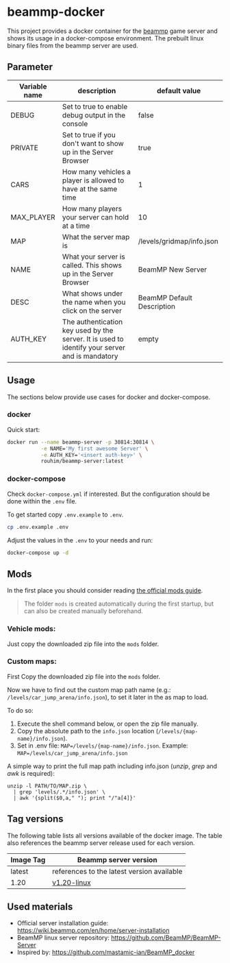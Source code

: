# beammp-docker

This project provides a docker container for the [beammp](https://beammp.com) game server 
and shows its usage in a docker-compose environment.
The prebuilt linux binary files from the beammp server are used.

## Parameter

Variable name   | description                                                                                   | default value
--------------- |---------------------------------------------------------------------------------------------- | -------- 
DEBUG           | Set to true to enable debug output in the console                                             | false
PRIVATE         | Set to true if you don't want to show up in the Server Browser                                | true
CARS            | How many vehicles a player is allowed to have at the same time                                | 1
MAX_PLAYER      | How many players your server can hold at a time                                               | 10
MAP             | What the server map is                                                                        | /levels/gridmap/info.json
NAME            | What your server is called. This shows up in the Server Browser                               | BeamMP New Server
DESC            | What shows under the name when you click on the server                                        | BeamMP Default Description
AUTH_KEY        | The authentication key used by the server. It is used to identify your server and is mandatory| empty

## Usage
The sections below provide use cases for docker and docker-compose.

### docker
Quick start:

```bash
docker run --name beammp-server -p 30814:30814 \
           -e NAME='My first awesome Server' \
           -e AUTH_KEY='<insert auth-key>' \
           rouhim/beammp-server:latest
```

### docker-compose
Check `docker-compose.yml` if interested.
But the configuration should be done within the `.env` file.

To get started copy `.env.example` to `.env`. 
```bash
cp .env.example .env
```

Adjust the values in the `.env` to your needs and run:
```bash
docker-compose up -d
```

## Mods
In the first place you should consider reading [the official mods guide](https://wiki.beammp.com/en/home/server-installation#how-to-add-mods-to-your-server).

> The folder `mods` is created automatically during the first startup,
> but can also be created manually beforehand.

### Vehicle mods:
Just copy the downloaded zip file into the `mods` folder.

### Custom maps:
First Copy the downloaded zip file into the `mods` folder.

Now we have to find out the custom map path name (e.g.: `/levels/car_jump_arena/info.json`),
to set it later in the as map to load.

To do so: 
1. Execute the shell command below, or open the zip file manually.
2. Copy the absolute path to the `info.json` location (`/levels/{map-name}/info.json`).
3. Set in .env file: `MAP=/levels/{map-name}/info.json`. 
   Example: `MAP=/levels/car_jump_arena/info.json` 

A simple way to print the full map path including info.json (_unzip_, _grep_ and _awk_ is required):
```shell
unzip -l PATH/TO/MAP.zip \
  | grep 'levels/.*/info.json' \
  | awk '{split($0,a," "); print "/"a[4]}'
```

## Tag versions

The following table lists all versions available of the docker image. 
The table also references the beammp server release used for each version.

Image Tag   | Beammp server version                                                                                    
----------- | ---------------------------------------------------------------------------------  
latest      | references to the latest version available                                            
1.20        | [v1.20-linux](https://github.com/BeamMP/BeamMP-Server/releases/tag/v1.20-linux)                                            


## Used materials

- Official server installation guide: https://wiki.beammp.com/en/home/server-installation
- BeamMP linux server repository: https://github.com/BeamMP/BeamMP-Server
- Inspired by: https://github.com/mastamic-ian/BeamMP_docker
